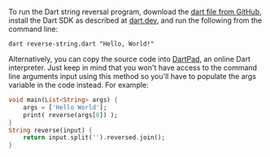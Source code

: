 To run the Dart string reversal program, download the [dart file from GitHub](https://github.com/TheRenegadeCoder/sample-programs/blob/main/archive/d/dart/reverse-string.dart), install the Dart SDK as described at [dart.dev](https://dart.dev/get-dart), and run the following from the command line:

```console
dart reverse-string.dart "Hello, World!"
```

Alternatively, you can copy the source code into [DartPad](https://dartpad.dartlang.org/), an online Dart interpreter. Just keep in mind that you won't have access to the command line arguments input using this method so you'll have to populate the args variable in the code instead. For example:

```dart
void main(List<String> args) {
    args = ['Hello World'];
    print( reverse(args[0]) );
}
String reverse(input) {
    return input.split('').reversed.join();
}
```
